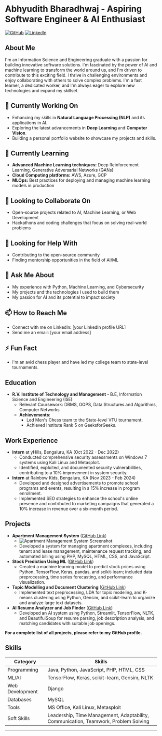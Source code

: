 # Abhyudith Bharadhwaj - Aspiring Software Engineer & AI Enthusiast

[![GitHub](https://img.shields.io/badge/GitHub-100000?style=for-the-badge&logo=github&logoColor=white)](https://github.com/your-github-username) 
[![LinkedIn](https://img.shields.io/badge/LinkedIn-0077B5?style=for-the-badge&logo=linkedin&logoColor=white)](https://www.linkedin.com/in/your-linkedin-username) 

## About Me

I'm an Information Science and Engineering graduate with a passion for building innovative software solutions. I'm fascinated by the power of AI and machine learning to transform the world around us, and I'm driven to contribute to this exciting field. I thrive in challenging environments and enjoy collaborating with others to solve complex problems. I'm a fast learner, a dedicated worker, and I'm always eager to explore new technologies and expand my skillset.

## 🔭 Currently Working On
- Enhancing my skills in **Natural Language Processing (NLP)** and its applications in AI.
- Exploring the latest advancements in **Deep Learning** and **Computer Vision**.
- Building a personal portfolio website to showcase my projects and skills.

## 🌱 Currently Learning
- **Advanced Machine Learning techniques:** Deep Reinforcement Learning, Generative Adversarial Networks (GANs)
- **Cloud Computing platforms:** AWS, Azure, GCP
- **MLOps:** Best practices for deploying and managing machine learning models in production

## 👯 Looking to Collaborate On
- Open-source projects related to AI, Machine Learning, or Web Development
- Hackathons and coding challenges that focus on solving real-world problems

## 🤔 Looking for Help With
- Contributing to the open-source community
- Finding mentorship opportunities in the field of AI/ML

## 💬 Ask Me About
- My experience with Python, Machine Learning, and Cybersecurity
- My projects and the technologies I used to build them
- My passion for AI and its potential to impact society

## 📫 How to Reach Me
- Connect with me on LinkedIn: [your LinkedIn profile URL]
- Send me an email: [your email address]

## ⚡ Fun Fact
- I'm an avid chess player and have led my college team to state-level tournaments.

## Education

* **R.V. Institute of Technology and Management** - B.E, Information Science and Engineering (ISE)
    * Relevant Coursework: DBMS, OOPS, Data Structures and Algorithms, Computer Networks
    * **Achievements:**
        * Led Men's Chess team to the State-level VTU tournament.
        * Achieved Institute Rank 5 on GeeksforGeeks.

## Work Experience

* **Intern** at yHills, Bengaluru, KA (Oct 2022 - Dec 2022)
    * Conducted comprehensive security assessments on Windows 7 systems using Kali Linux and Metasploit.
    * Identified, exploited, and documented security vulnerabilities, contributing to a 10% improvement in system security. 
* **Intern** at Rainbow Kids, Bengaluru, KA (Nov 2023 - Feb 2024)
    * Developed and designed advertisements to promote school programs and events, resulting in a 15% increase in program enrollment.
    * Implemented SEO strategies to enhance the school's online presence and contributed to marketing campaigns that generated a 10% increase in revenue over a six-month period.

## Projects

* **Apartment Management System** ([GitHub Link](your-github-repo-link)) 
    * ![Apartment Management System Screenshot](link-to-your-screenshot) 
    * Developed a system for managing apartment complexes, including tenant and lease management, maintenance request tracking, and automated billing using PHP, MySQL, HTML, CSS, and JavaScript.
* **Stock Prediction Using ML** ([GitHub Link](your-github-repo-link))
    * Created a machine learning model to predict stock prices using Python, TensorFlow, Keras, pandas, and scikit-learn; included data preprocessing, time series forecasting, and performance visualization.
* **Topic Modelling and Document Clustering** ([GitHub Link](your-github-repo-link))
    * Implemented text preprocessing, LDA for topic modeling, and K-means clustering using Python, Gensim, and scikit-learn to organize and analyze large text datasets.
* **AI Resume Analyzer and Job Finder** ([GitHub Link](your-github-repo-link))
    * Developed an AI system using Python, Streamlit, TensorFlow, NLTK, and BeautifulSoup for resume parsing, job description analysis, and matching candidates with suitable job openings.

**For a complete list of all projects, please refer to my GitHub profile.**

## Skills

| Category         | Skills                                     |
|------------------|-------------------------------------------|
| Programming      | Java, Python, JavaScript, PHP, HTML, CSS |
| ML/AI           | TensorFlow, Keras, scikit-learn, Gensim, NLTK |
| Web Development  | Django                                    |
| Databases        | MySQL                                     |
| Tools            | MS Office, Kali Linux, Metasploit         |
| Soft Skills      | Leadership, Time Management, Adaptability, Communication, Teamwork, Problem Solving |


---
